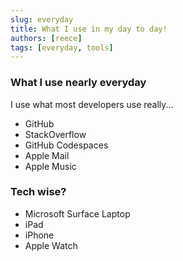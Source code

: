 ```yaml
---
slug: everyday
title: What I use in my day to day!
authors: [reece]
tags: [everyday, tools]
---
```


### What I use nearly everyday
I use what most developers use really...
- GitHub
- StackOverflow
- GitHub Codespaces
- Apple Mail
- Apple Music

### Tech wise?
- Microsoft Surface Laptop
- iPad
- iPhone
- Apple Watch
